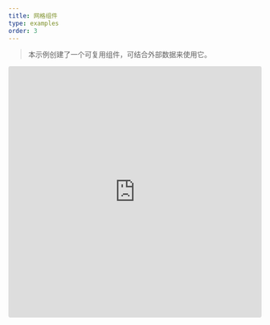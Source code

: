 ```yaml
---
title: 网格组件
type: examples
order: 3
---
```


> 本示例创建了一个可复用组件，可结合外部数据来使用它。

<iframe src="https://codesandbox.io/embed/github/vuejs/vuejs.org/tree/master/src/v2/examples/vue-20-grid-component?codemirror=1&hidedevtools=1&hidenavigation=1&theme=light" style="width:100%; height:500px; border:0; border-radius: 4px; overflow:hidden;" title="vue-20-template-compilation" allow="geolocation; microphone; camera; midi; vr; accelerometer; gyroscope; payment; ambient-light-sensor; encrypted-media; usb" sandbox="allow-modals allow-forms allow-popups allow-scripts allow-same-origin"></iframe>
